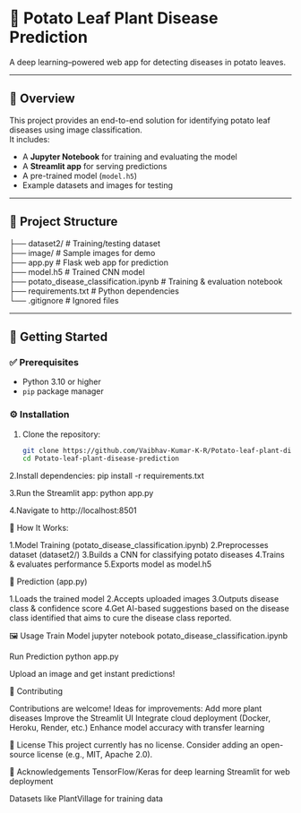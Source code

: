 # 🍃 Potato Leaf Plant Disease Prediction

A deep learning–powered web app for detecting diseases in potato leaves.

---

## 📌 Overview

This project provides an end-to-end solution for identifying potato leaf diseases using image classification.  
It includes:
- A **Jupyter Notebook** for training and evaluating the model
- A **Streamlit app** for serving predictions
- A pre-trained model (`model.h5`)
- Example datasets and images for testing

---

## 📂 Project Structure

├── dataset2/ # Training/testing dataset <br>
├── image/ # Sample images for demo <br>
├── app.py # Flask web app for prediction <br>
├── model.h5 # Trained CNN model <br>
├── potato_disease_classification.ipynb # Training & evaluation notebook <br>
├── requirements.txt # Python dependencies <br>
└── .gitignore # Ignored files <br>


---

## 🚀 Getting Started

### ✅ Prerequisites
- Python 3.10 or higher
- `pip` package manager

### ⚙️ Installation

1. Clone the repository:
   ```bash
   git clone https://github.com/Vaibhav-Kumar-K-R/Potato-leaf-plant-disease-prediction.git
   cd Potato-leaf-plant-disease-prediction
   
2.Install dependencies:
pip install -r requirements.txt


3.Run the Streamlit app:
python app.py

4.Navigate to http://localhost:8501

🧠 How It Works:

1.Model Training (potato_disease_classification.ipynb)
2.Preprocesses dataset (dataset2/)
3.Builds a CNN for classifying potato diseases
4.Trains & evaluates performance
5.Exports model as model.h5

🔹 Prediction (app.py)

1.Loads the trained model
2.Accepts uploaded images
3.Outputs disease class & confidence score
4.Get AI-based suggestions based on the disease class identified that aims to cure the disease class reported.

🖼️ Usage
Train Model
jupyter notebook potato_disease_classification.ipynb

Run Prediction
python app.py


Upload an image and get instant predictions!

🤝 Contributing

Contributions are welcome!
Ideas for improvements:
Add more plant diseases
Improve the Streamlit UI
Integrate cloud deployment (Docker, Heroku, Render, etc.)
Enhance model accuracy with transfer learning

📜 License
This project currently has no license. Consider adding an open-source license (e.g., MIT, Apache 2.0).

🙏 Acknowledgements
TensorFlow/Keras for deep learning
Streamlit for web deployment

Datasets like PlantVillage for training data

